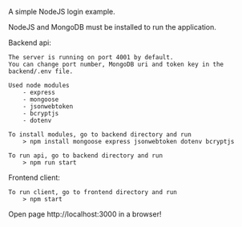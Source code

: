 A simple NodeJS login example.

NodeJS and MongoDB must be installed to run the application.


Backend api:

    The server is running on port 4001 by default.
    You can change port number, MongoDB uri and token key in the backend/.env file.

    Used node modules
        - express
        - mongoose
        - jsonwebtoken
        - bcryptjs
        - dotenv 

    To install modules, go to backend directory and run
        > npm install mongoose express jsonwebtoken dotenv bcryptjs

    To run api, go to backend directory and run
        > npm run start


Frontend client:

    To run client, go to frontend directory and run
        > npm start


Open page http://localhost:3000 in a browser!

